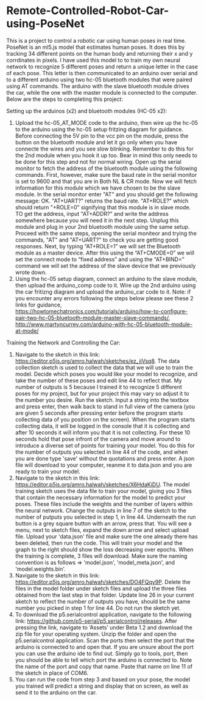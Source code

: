 # Remote-Controlled-Robot-Car-using-PoseNet
This is a project to control a robotic car using human poses in real time. PoseNet is an ml5.js model that estimates human poses. It does this by tracking 34 different points on the human body and returning their x and y corrdinates in pixels. I have used this model to to train my own neural network to recognize 5 different poses and return a unique letter in the case of each pose. This letter is then communicated to an arduino over serial and to a different arduino using two hc-05 bluetooth modules that were paired using AT commands. The arduino with the slave bluetooth module drives the car, while the one with the master module is connected to the computer. Below are the steps to completing this project:

Setting up the arduinos (x2) and bluetooth modules (HC-05 x2):
1. Upload the hc-05_AT_MODE code to the arduino, then wire up the hc-05 to the arduino using the hc-05 setup fritzing diagram for guidance. Before connecting the 5V pin to the vcc pin on the module, press the button on the bluetooth module and let it go only when you have connecte the wires and you see slow blinking. Remember to do this for the 2nd module when you hook it up too. Bear in mind this only needs to be done for this step and not for normal wiring. Open up the serial monitor to fetch the address of the bluetooth module using the following commands. First, however, make sure the baud rate in the serial monitor is set to 9600 and that you are in Both NL & CR mode. Now we will fetch information for this module which we have chosen to be the slave module. In the serial monitor enter "AT" and you should get the following message: OK. "AT+UART?" returns the baud rate. "AT+ROLE?" which should return "+ROLE=0" signifying that this module is in slave mode. TO get the address, input "AT+ADDR?" and write the address somewhere because you will need it in the next step. Unplug this module and plug in your 2nd bluetooth module using the same setup. Proceed with the same steps, opening the serial moniteor and trying the commands, "AT" and "AT+UART?" to check you are getting good responses. Next, by typing “AT+ROLE=1” we will set the Bluetooth module as a master device. After this using the “AT+CMODE=0” we will set the connect mode to “fixed address” and using the “AT+BIND=” command we will set the address of the slave device that we previously wrote down.
2. Using the hc-05 setup diagram, connect an arduino to the slave module, then upload the arduino_comp code to it. Wire up the 2nd arduino using the car fritizng diagram and upload the arduino_car code to it. 
Note: if you encounter any errors following the steps below please see these 2 links for guidance, https://howtomechatronics.com/tutorials/arduino/how-to-configure-pair-two-hc-05-bluetooth-module-master-slave-commands/, http://www.martyncurrey.com/arduino-with-hc-05-bluetooth-module-at-mode/

Training the Network and Controlling the Car:
1. Navigate to the sketch in this link: https://editor.p5js.org/amro.halwah/sketches/ez_jiVsq8. The data collection sketch is used to collect the data that we will use to train the model. Decide which poses you would like your model to recognize, and take the number of these poses and edit line 44 to reflect that. My number of outputs is 5 because I trained it to recognize 5 different poses for my project, but for your project this may vary so adjust it to the number you desire. Run the sketch. Input a string into the textbox and press enter, then walk back to stand in full view of the camera (you are given 5 seconds after pressing enter before the program starts collecting data of you position on the screen). When the program starts collecting data, it will be logged in the console that it is collecting and after 10 seconds it will inform you that it is not collecting. For these 10 seconds hold that pose infront of the camera and move around to introduce a diverse set of points for training your model. You do this for the number of outputs you selected in line 44 of the code, and when you are done type 'save' without the quotations and press enter. A json file will download to your computer, reanme it to data.json and you are ready to train your model.
2. Navigate to the sketch in this link: https://editor.p5js.org/amro.halwah/sketches/X6HdaKiDU. The model training sketch uses the data file to train your model, giving you 3 files that contain the necessary information for the model to predict your poses. These files include the weights and the number of layers within the neural network. Change the outputs in line 7 of the sketch to the number of putputs you selected in step 1, in line 44. Underneath the run button is a grey square button with an arrow, press that. You will see a menu, next to sketch files, expand the down arrow and select upload file. Upload your 'data.json' file and make sure the one already there has been deleted, then run the code. This will train your model and the graph to the right should show the loss decreasing over epochs. When the training is complete, 3 files will download. Make sure the naming convention is as follows => 'model.json', 'model_meta.json', and 'model.weights.bin'.
3. Navigate to the sketch in this link: https://editor.p5js.org/amro.halwah/sketches/DO4FQqy9P. Delete the files in the model folder under sketch files and upload the three files obtained from the last step in that folder. Update line 26 in your current sketch to reflect the number of outputs you have, should be the same number you picked in step 1 for line 44. Do not run the sketch yet.
4. To download the p5.serialcontrol application, navigate to the following link: https://github.com/p5-serial/p5.serialcontrol/releases. After pressing the link, navigate to ‘Assets’ under Beta 1.2 and download the zip file for your operating system. Unzip the folder and open the p5.serialcontrol application. Scan the ports then select the port that the arduino is connected to and open that. If you are unsure about the port you can use the arduino ide to find out. Simply go to tools, port, then you should be able to tell which port the arduino is connected to. Note the name of the port and copy that name. Paste that name on line 11 of the sketch in place of COM6.
5. You can run the code from step 3 and based on your pose, the model you trained will predict a string and display that on screen, as well as send it to the arduino on the car.
